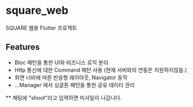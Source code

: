# square_web

SQUARE 웹용 Flutter 프로젝트

## Features

- Bloc 패턴을 통한 UI와 비즈니스 로직 분리
- Http 통신에 대한 Command 패턴 사용 (현재 서버와의 연동은 지원하지않음.)
- 화면 너비에 따른 반응형 레이아웃, Navigator 동작
- ...Manager 에서 싱글톤 패턴을 통한 공유 데이터 관리

** 채팅에 "shoot"라고 입력하면 미사일이 나갑니다.
